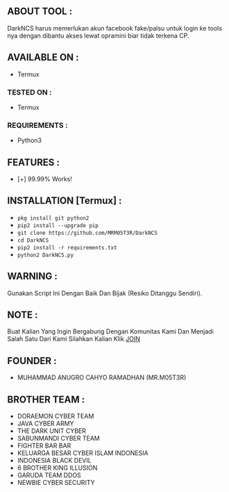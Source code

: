 ## ABOUT TOOL :

DarkNCS harus memerlukan akun facebook fake/palsu untuk login ke tools nya dengan dibantu akses lewat opramini biar tidak terkena CP.

## AVAILABLE ON :

* Termux

### TESTED ON :

* Termux

### REQUIREMENTS :
* Python3

## FEATURES :
* [+] 99.99% Works!

## INSTALLATION [Termux] :

* `pkg install git python2`
* `pip2 install --upgrade pip`
* `git clone https://github.com/MRM05T3R/DarkNCS`
* `cd DarkNCS`
* `pip2 install -r requirements.txt`
* `python2 DarkNCS.py`

## WARNING : 
Gunakan Script Ini Dengan Baik Dan Bijak (Resiko Ditanggu Sendiri).

## NOTE :
Buat Kalian Yang Ingin Bergabung Dengan Komunitas Kami Dan Menjadi Salah Satu Dari Kami Silahkan Kalian Klik [JOIN](https://chat.whatsapp.com/IBvQu0nrcfx4BW1hUHgYSv)

## FOUNDER :
* MUHAMMAD ANUGRO CAHYO RAMADHAN (MR.M05T3R)

## BROTHER TEAM :
* DORAEMON CYBER TEAM
* JAVA CYBER ARMY
* THE DARK UNIT CYBER
* SABUNMANDI CYBER TEAM
* FIGHTER BAR BAR
* KELUARGA BESAR CYBER ISLAM INDONESIA
* INDONESIA BLACK DEVIL
* 6 BROTHER KING ILLUSION
* GARUDA TEAM DDOS
* NEWBIE CYBER SECURITY

